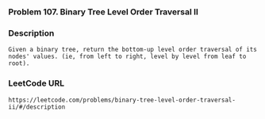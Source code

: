### Problem 107. Binary Tree Level Order Traversal II

### Description 
	Given a binary tree, return the bottom-up level order traversal of its nodes' values. (ie, from left to right, level by level from leaf to root).

### LeetCode URL 
	https://leetcode.com/problems/binary-tree-level-order-traversal-ii/#/description
